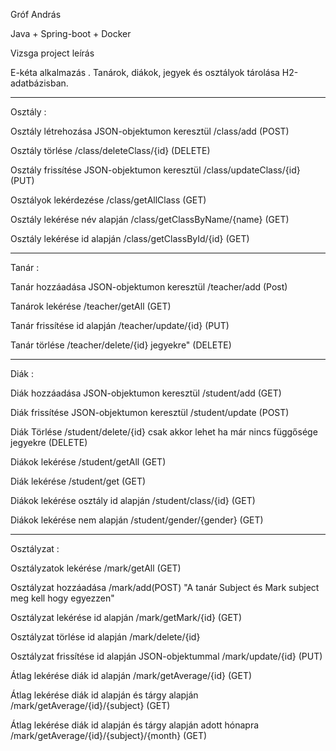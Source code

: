 Gróf András

Java + Spring-boot + Docker

Vizsga project leírás

E-kéta alkalmazás . Tanárok, diákok, jegyek és osztályok tárolása H2-adatbázisban.

------------------------------------------------------------------------------

Osztály :

Osztály létrehozása JSON-objektumon keresztül /class/add (POST)

Osztály törlése /class/deleteClass/{id} (DELETE)

Osztály frissítése JSON-objektumon keresztül /class/updateClass/{id} (PUT)

Osztályok lekérdezése /class/getAllClass (GET)

Osztály lekérése név alapján /class/getClassByName/{name} (GET)

Osztály lekérése id alapján /class/getClassById/{id} (GET)

------------------------------------------------------------------------------

Tanár :

Tanár hozzáadása JSON-objektumon keresztül /teacher/add (Post)

Tanárok lekérése /teacher/getAll (GET)

Tanár frissítése id alapján /teacher/update/{id} (PUT)

Tanár törlése /teacher/delete/{id}   jegyekre" (DELETE)

------------------------------------------------------------------------------

Diák :

Diák hozzáadása JSON-objektumon keresztül /student/add (GET)

Diák frissítése JSON-objektumon keresztül /student/update (POST)

Diák Törlése /student/delete/{id} csak akkor lehet ha már nincs függősége jegyekre (DELETE)

Diákok lekérése /student/getAll (GET)

Diák lekérése /student/get (GET)

Diákok lekérése osztály id alapján /student/class/{id} (GET)

Diákok lekérése nem alapján /student/gender/{gender} (GET)

------------------------------------------------------------------------------

Osztályzat :

Osztályzatok lekérése /mark/getAll (GET)

Osztályzat hozzáadása /mark/add(POST) "A tanár Subject és Mark subject meg kell hogy egyezzen"

Osztályzat lekérése id alapján /mark/getMark/{id} (GET)

Osztályzat törlése id alapján /mark/delete/{id} 

Osztályzat frissítése id alapján JSON-objektummal /mark/update/{id} (PUT)

Átlag lekérése diák id alapján /mark/getAverage/{id} (GET)

Átlag lekérése diák id alapján és tárgy alapján /mark/getAverage/{id}/{subject} (GET)

Átlag lekérése diák id alapján és tárgy alapján adott hónapra /mark/getAverage/{id}/{subject}/{month} (GET)




